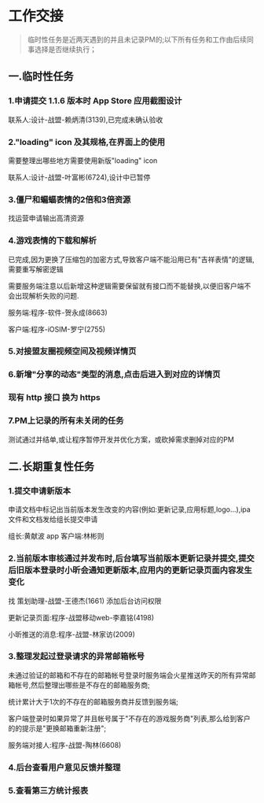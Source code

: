 # 工作交接

> 临时性任务是近两天遇到的并且未记录PM的;以下所有任务和工作由后续同事选择是否继续执行；

## 一.临时性任务

### 1.申请提交 1.1.6 版本时 App Store 应用截图设计

联系人:设计-战盟-赖炳清(3139),已完成未确认验收

### 2."loading" icon 及其规格,在界面上的使用

需要整理出哪些地方需要使用新版"loading" icon

联系人:设计-战盟-叶富彬(6724),设计中已暂停

### 3.僵尸和蝙蝠表情的2倍和3倍资源

找运营申请输出高清资源

### 4.游戏表情的下载和解析

已完成,因为更换了压缩包的加密方式,导致客户端不能沿用已有"吉祥表情"的逻辑,需要重写解密逻辑

需要服务端注意以后新增这种逻辑需要保留就有接口而不能替换,以便旧客户端不会出现解析失败的问题.

服务端:程序-软件-贺永成(8663)

客户端:程序-iOSIM-罗宁(2755)

### 5.对接盟友圈视频空间及视频详情页

### 6.新增"分享的动态"类型的消息,点击后进入到对应的详情页

### 现有 http 接口 换为 https

### 7.PM上记录的所有未关闭的任务

测试通过并结单,或让程序暂停开发并优化方案，或砍掉需求删掉对应的PM

## 二.长期重复性任务

### 1.提交申请新版本

申请文档中标记出当前版本发生改变的内容(例如:更新记录,应用标题,logo...),ipa文件和文档发给组长提交申请

组长:黄献波
app 客户端:林彬则

### 2.当前版本审核通过并发布时,后台填写当前版本更新记录并提交,提交后旧版本登录时小昕会通知更新版本,应用内的更新记录页面内容发生变化

找 策划助理-战盟-王德杰(1661) 添加后台访问权限

更新记录页面:程序-战盟移动web-李嘉铭(4198)

小昕推送的消息:程序-战盟-林家访(2009)

### 3.整理发起过登录请求的异常邮箱帐号

未通过验证的邮箱和不存在的邮箱帐号登录时服务端会火星推送昨天的所有异常邮箱帐号,然后整理出哪些是不存在的邮箱服务商;

统计累计大于1次的不存在的邮箱服务商并反馈到服务端;

客户端登录时如果异常了并且帐号属于"不存在的游戏服务商"列表,那么给到客户的的提示是"更换邮箱重新注册";

服务端对接人:程序-战盟-陶林(6608)

### 4.后台查看用户意见反馈并整理

### 5.查看第三方统计报表